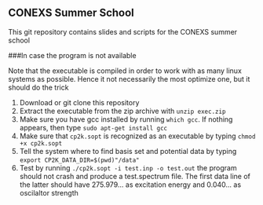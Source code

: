 ## CONEXS Summer School

This git repository contains slides and scripts for the CONEXS summer school

###In case the program is not available

Note that the executable is compiled in order to work with as many linux systems as possible. Hence it not necessarily the most optimize one, but it should do the trick

1. Download or git clone this repository
2. Extract the executable from the zip archive with `unzip exec.zip`
3. Make sure you have gcc installed by running `which gcc`. If nothing appears, then type `sudo apt-get install gcc`
4. Make sure that `cp2k.sopt` is recognized as an executable by typing `chmod +x cp2k.sopt`
5. Tell the system where to find basis set and potential data by typing `export CP2K_DATA_DIR=$(pwd)"/data"`
6. Test by running `./cp2k.sopt -i test.inp -o test.out` the program should not crash and produce a test.spectrum file. The first data line of the latter should have 275.979... as excitation energy and 0.040... as oscilaltor strength


